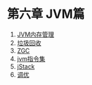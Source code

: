 <!--
 * @Author: wanli wanliofficial@aliyun.com
 * @Date: 2025-04-11 08:35:36
 * @LastEditors: wanli wanliofficial@aliyun.com
 * @LastEditTime: 2025-04-17 14:28:10
 * @FilePath: \Attacking-Java-Rookie\docs\Chapter06\jvm.md
 * @Description: 
 * 
 * Copyright (c) 2025 by wanli email: wanliofficial@aliyun.com, All Rights Reserved. 
-->
# 第六章 JVM篇

1.  [JVM内存管理](JvmMemoryManagement.md)
2.  [垃圾回收](GC.md)
3.  [ZGC](ZGC.md)
4.  [jvm指令集](JVM指令集.md)
5.  [jStack](jstack.md)
6.  [调优](Tuning.md)
